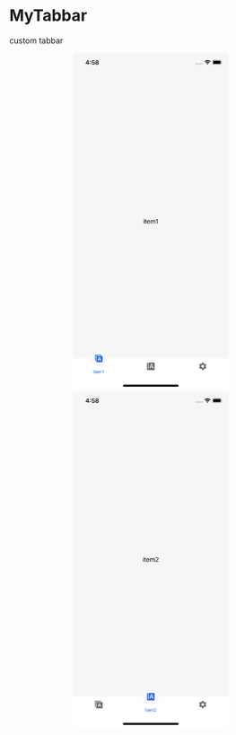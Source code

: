# MyTabbar
custom tabbar

<div align="center">
<img src="https://github.com/JeppHu/MyTabbar/blob/master/Screenshot/img1.png"  height="600">
<img src="https://github.com/JeppHu/MyTabbar/blob/master/Screenshot/img2.png"  height="600">
</div>
